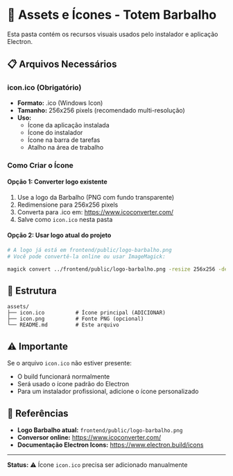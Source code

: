 # 🎨 Assets e Ícones - Totem Barbalho

Esta pasta contém os recursos visuais usados pelo instalador e aplicação Electron.

## 📋 Arquivos Necessários

### icon.ico (Obrigatório)
- **Formato:** .ico (Windows Icon)
- **Tamanho:** 256x256 pixels (recomendado multi-resolução)
- **Uso:** 
  - Ícone da aplicação instalada
  - Ícone do instalador
  - Ícone na barra de tarefas
  - Atalho na área de trabalho

### Como Criar o Ícone

#### Opção 1: Converter logo existente

1. Use a logo da Barbalho (PNG com fundo transparente)
2. Redimensione para 256x256 pixels
3. Converta para .ico em: https://www.icoconverter.com/
4. Salve como `icon.ico` nesta pasta

#### Opção 2: Usar logo atual do projeto

```bash
# A logo já está em frontend/public/logo-barbalho.png
# Você pode convertê-la online ou usar ImageMagick:

magick convert ../frontend/public/logo-barbalho.png -resize 256x256 -define icon:auto-resize=256,128,64,48,32,16 icon.ico
```

## 📁 Estrutura

```
assets/
├── icon.ico          # Ícone principal (ADICIONAR)
├── icon.png          # Fonte PNG (opcional)
└── README.md         # Este arquivo
```

## ⚠️ Importante

Se o arquivo `icon.ico` não estiver presente:
- O build funcionará normalmente
- Será usado o ícone padrão do Electron
- Para um instalador profissional, adicione o ícone personalizado

## 🔗 Referências

- **Logo Barbalho atual:** `frontend/public/logo-barbalho.png`
- **Conversor online:** https://www.icoconverter.com/
- **Documentação Electron Icons:** https://www.electron.build/icons

---

**Status:** ⚠️ Ícone `icon.ico` precisa ser adicionado manualmente
